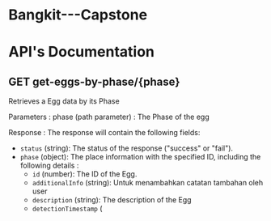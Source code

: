 # Bangkit---Capstone
# API's Documentation
## GET get-eggs-by-phase/{phase}
Retrieves a Egg data by its Phase

Parameters :
phase (path parameter) : The Phase of the egg

Response :
The response will contain the following fields:
- `status` (string): The status of the response ("success" or "fail").
- `phase` (object): The place information with the specified ID, including the following details :
    - `id` (number): The ID of the Egg.
    - `additionalInfo` (string): Untuk menambahkan catatan tambahan oleh user
    - `description` (string): The description of the Egg
    - `detectionTimestamp` (
